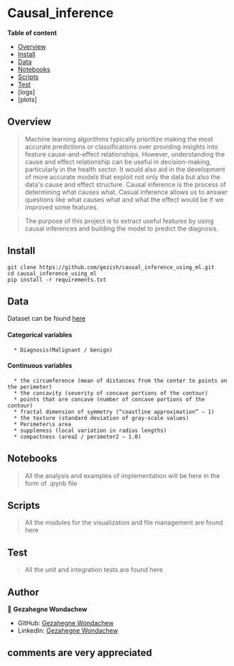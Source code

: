 # Causal_inference

**Table of content**

- [Overview](#overview)
- [Install](#install)
- [Data](#data)
- [Notebooks](#notebooks)
- [Scripts](#scripts)
- [Test](#test)
- [logs]
- [plots]


## Overview

> Machine learning algorithms typically prioritize making the most accurate predictions or classifications over providing insights into feature cause-and-effect relationships. However, understanding the cause and effect relationship can be useful in decision-making, particularly in the health sector. It would also aid in the development of more accurate models that exploit not only the data but also the data's cause and effect structure. Causal inference is the process of determining what causes what. Casual inference allows us to answer questions like what causes what and what the effect would be if we improved some features.

> The purpose of this project is to extract useful features by using causal inferences and building the model to predict the diagnosis.

## Install

```
git clone https://github.com/gezish/causal_inference_using_ml.git
cd causal_inference_using_ml
pip install -r requirements.txt
```

## Data

Dataset can be found [here](https://www.kaggle.com/uciml/breast-cancer-wisconsin-data)

#### Categorical variables

      * Diagnosis(Malignant / benign)

#### Continuous variables

      * the circumference (mean of distances from the center to points on the perimeter)
      * the concavity (severity of concave portions of the contour)
      * points that are concave (number of concave portions of the contour)
      * fractal dimension of symmetry (“coastline approximation” — 1)
      * the texture (standard deviation of gray-scale values)
      * Perimeter\s area
      * suppleness (local variation in radius lengths)
      * compactness (area2 / perimeter2 — 1.0)

## Notebooks

> All the analysis and examples of implementation will be here in the form of .ipynb file

## Scripts

> All the modules for the visualization and file management are found here

## Test

> All the unit and integration tests are found here

## Author

👤 **Gezahegne Wondachew**

- GitHub: [Gezahegne Wondachew](https://github.com/gezish/)
- LinkedIn: [Gezahegne Wondachew](https://www.linkedin.com/in/gezahegne-wondachew-alem-9267a4122/)

## comments are very appreciated


